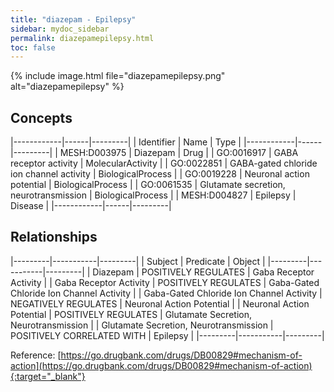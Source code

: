 ```yaml
---
title: "diazepam - Epilepsy"
sidebar: mydoc_sidebar
permalink: diazepamepilepsy.html
toc: false 
---
```


{% include image.html file="diazepamepilepsy.png" alt="diazepamepilepsy" %}

## Concepts

|------------|------|---------|
| Identifier | Name | Type    |
|------------|------|---------|
| MESH:D003975 | Diazepam | Drug |
| GO:0016917 | GABA receptor activity | MolecularActivity |
| GO:0022851 | GABA-gated chloride ion channel activity | BiologicalProcess |
| GO:0019228 | Neuronal action potential | BiologicalProcess |
| GO:0061535 | Glutamate secretion, neurotransmission | BiologicalProcess |
| MESH:D004827 | Epilepsy | Disease |
|------------|------|---------|

## Relationships

|---------|-----------|---------|
| Subject | Predicate | Object  |
|---------|-----------|---------|
| Diazepam | POSITIVELY REGULATES | Gaba Receptor Activity |
| Gaba Receptor Activity | POSITIVELY REGULATES | Gaba-Gated Chloride Ion Channel Activity |
| Gaba-Gated Chloride Ion Channel Activity | NEGATIVELY REGULATES | Neuronal Action Potential |
| Neuronal Action Potential | POSITIVELY REGULATES | Glutamate Secretion, Neurotransmission |
| Glutamate Secretion, Neurotransmission | POSITIVELY CORRELATED WITH | Epilepsy |
|---------|-----------|---------|

Reference: [https://go.drugbank.com/drugs/DB00829#mechanism-of-action](https://go.drugbank.com/drugs/DB00829#mechanism-of-action){:target="_blank"}